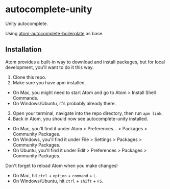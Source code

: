 # autocomplete-unity

Unity autocomplete.  

Using [atom-autocomplete-boilerplate](https://github.com/lonekorean/atom-autocomplete-boilerplate) as base.  

## Installation

 Atom provides a built-in way to download and install packages, but for local development, you'll want to do it this way.

1. Clone this repo.
2. Make sure you have apm installed.
  - On Mac, you might need to start Atom and go to Atom &gt; Install Shell Commands.
  - On Windows/Ubuntu, it's probably already there.
3. Open your terminal, navigate into the repo directory, then run `apm link`.
4. Back in Atom, you should now see autocomplete-unity installed.
  - On Mac, you'll find it under Atom &gt; Preferences... &gt; Packages &gt; Community Packages.
  - On Windows, you'll find it under File &gt; Settings &gt; Packages &gt; Community Packages.
  - On Ubuntu, you'll find it under Edit &gt; Preferences &gt; Packages &gt; Community Packages.


Don't forget to reload Atom when you make changes!
- On Mac, hit `ctrl` + `option` + `command` + `L`.
- On Windows/Ubuntu, hit `ctrl` + `shift` + `F5`.
